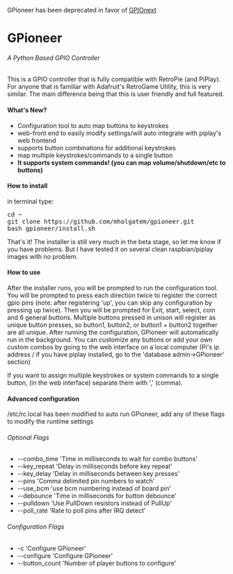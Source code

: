 GPioneer has been deprecated in favor of [GPIOnext](https://github.com/mholgatem/GPIOnext)

<h1>GPioneer</h1>
<h6>A Python Based GPIO Controller</h6>This is a GPIO controller that is fully compatible with RetroPie (and PiPlay). For anyone that is familiar with Adafruit's RetroGame Utility, this is very similar. The main difference being that this is user friendly and full featured.
<h4>What's New?</h4>
<ul><li>Configuration tool to auto map buttons to keystrokes</li>
<li>web-front end to easily modify settings/will auto integrate with piplay's web frontend</li>
<li>supports button combinations for additional keystrokes</li>
<li>map multiple keystrokes/commands to a single button</li>
<li><b>It supports system commands! (you can map volume/shutdown/etc to buttons)</b></li>
</ul>
<h4>How to install</h4>in terminal type:
<pre>cd ~
git clone https://github.com/mholgatem/gpioneer.git
bash gpioneer/install.sh</pre>
That's it! The installer is still very much in the beta stage, so let me know if you have problems. But I have tested it on several clean raspbian/piplay images with no problem.

<h4>How to use</h4> After the installer runs, you will be prompted to run the configuration tool. You will be prompted to press each direction twice to register the correct gpio pins (note: after registering 'up', you can skip any configuration by pressing up twice). Then you will be prompted for Exit, start, select, coin and 6 general buttons. Multiple buttons pressed in unison will register as unique button presses, so button1, button2, or button1 + button2 together are all unique.
After running the configuration, GPioneer will automatically run in the background. You can customize any buttons or add your own custom combos by going to the web interface on a local computer (Pi's ip address / if you have piplay installed, go to the 'database admin->GPioneer' section)

If you want to assign multiple keystrokes or system commands to a single button, (in the web interface) separate them with ',' (comma).

<h4>Advanced configuration</h4>
/etc/rc.local has been modified to auto run GPioneer, add any of these flags to modify the runtime settings

<h6>Optional Flags</h6><ul><li>--combo_time	'Time in milliseconds to wait for combo buttons'</li>
<li>--key_repeat	'Delay in milliseconds before key repeat'</li>
<li>--key_delay	'Delay in milliseconds between key presses'</li>
<li>--pins		'Comma delimited pin numbers to watch'</li>
<li>--use_bcm		'use bcm numbering instead of board pin'</li>
<li>--debounce	'Time in milliseconds for button debounce'</li>
<li>--pulldown	'Use PullDown resistors instead of PullUp'</li>
<li>--poll_rate	'Rate to poll pins after IRQ detect'</li></ul>

<h6>Configuration Flags</h6><ul><li>-c				'Configure GPioneer'</li>
<li>--configure		'Configure GPioneer'</li>
<li>--button_count	'Number of player buttons to configure'</li></ul>
